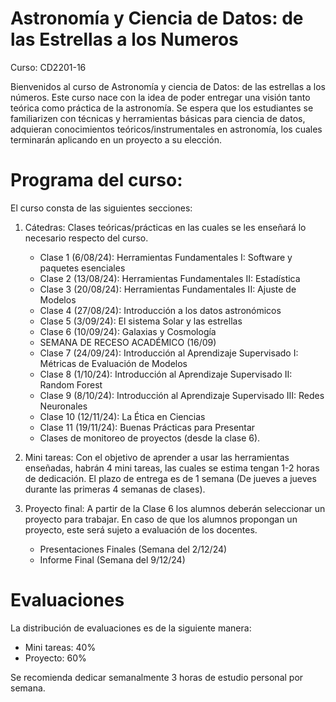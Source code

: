 # Astronomía y Ciencia de Datos: de las Estrellas a los Numeros

Curso: CD2201-16

Bienvenidos al curso de Astronomía y ciencia de Datos: de las estrellas a los números. Este curso nace con la idea de poder entregar una visión tanto teórica como práctica de la astronomía. Se espera que los estudiantes se familiarizen con técnicas y herramientas básicas para ciencia de datos, adquieran conocimientos teóricos/instrumentales en astronomía, los cuales terminarán aplicando en un proyecto a su elección.

Programa del curso:
===========================

El curso consta de las siguientes secciones:

1. Cátedras: Clases teóricas/prácticas en las cuales se les enseñará lo necesario respecto del curso.
   - Clase 1 (6/08/24): Herramientas Fundamentales I: Software y paquetes esenciales 
   - Clase 2 (13/08/24): Herramientas Fundamentales II: Estadística
   - Clase 3 (20/08/24): Herramientas Fundamentales II: Ajuste de Modelos
   - Clase 4 (27/08/24): Introducción a los datos astronómicos
   - Clase 5 (3/09/24): El sistema Solar y las estrellas
   - Clase 6 (10/09/24): Galaxias y Cosmología
   - SEMANA DE RECESO ACADÉMICO (16/09)
   - Clase 7 (24/09/24): Introducción al Aprendizaje Supervisado I: Métricas de Evaluación de Modelos
   - Clase 8 (1/10/24): Introducción al Aprendizaje Supervisado II: Random Forest
   - Clase 9 (8/10/24): Introducción al Aprendizaje Supervisado III: Redes Neuronales
   - Clase 10 (12/11/24): La Ética en Ciencias
   - Clase 11 (19/11/24): Buenas Prácticas para Presentar
   - Clases de monitoreo de proyectos (desde la clase 6).
   
   
2. Mini tareas: Con el objetivo de aprender a usar las herramientas enseñadas, habrán 4 mini tareas, las cuales se estima tengan 1-2 horas de dedicación. El plazo de entrega es de 1 semana (De jueves a jueves durante las primeras 4 semanas de clases).
   
3. Proyecto final: A partir de la Clase 6 los alumnos deberán seleccionar un proyecto para trabajar. En caso de que los alumnos propongan un proyecto, este será sujeto a evaluación de los docentes.
    - Presentaciones Finales (Semana del 2/12/24)
    - Informe Final (Semana del 9/12/24)

Evaluaciones
============

La distribución de evaluaciones es de la siguiente manera:
   - Mini tareas: 40%
   - Proyecto: 60%

Se recomienda dedicar semanalmente 3 horas de estudio personal por semana.
